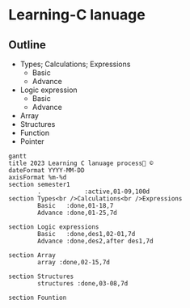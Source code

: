 # Learning-C lanuage
## Outline

- Types; Calculations; Expressions
  - Basic
  - Advance
- Logic expression
  - Basic
  - Advance 
- Array
- Structures
- Function
- Pointer

```mermaid
gantt
title 2023 Learning C lanuage process🌰 ©️
dateFormat YYYY-MM-DD
axisFormat %m-%d
section semester1
        .            :active,01-09,100d
section Types<br />Calculations<br />Expressions
        Basic   :done,01-18,7
        Advance :done,01-25,7d

section Logic expressions
        Basic   :done,des1,02-01,7d
        Advance :done,des2,after des1,7d

section Array
        array :done,02-15,7d

section Structures
        structures :done,03-08,7d

section Fountion

```
